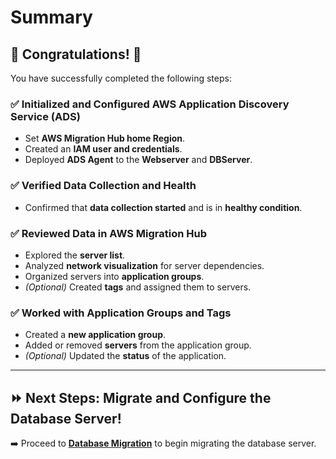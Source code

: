 # **Summary**

## 🎉 Congratulations! 🎉

You have successfully completed the following steps:

### ✅ **Initialized and Configured AWS Application Discovery Service (ADS)**
- Set **AWS Migration Hub home Region**.
- Created an **IAM user and credentials**.
- Deployed **ADS Agent** to the **Webserver** and **DBServer**.

### ✅ **Verified Data Collection and Health**
- Confirmed that **data collection started** and is in **healthy condition**.

### ✅ **Reviewed Data in AWS Migration Hub**
- Explored the **server list**.
- Analyzed **network visualization** for server dependencies.
- Organized servers into **application groups**.
- *(Optional)* Created **tags** and assigned them to servers.

### ✅ **Worked with Application Groups and Tags**
- Created a **new application group**.
- Added or removed **servers** from the application group.
- *(Optional)* Updated the **status** of the application.

---

## ⏩ **Next Steps: Migrate and Configure the Database Server!**
➡️ Proceed to **[Database Migration](../docs/database-migration.md)** to begin migrating the database server.

